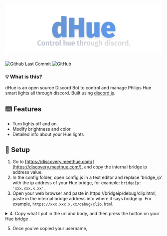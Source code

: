 # ![Huucord](images/dhue_banner.png)
![Github Last Commit](https://img.shields.io/github/last-commit/flyxn/huucord?color=%233F84E5&logo=github)
![GitHub](https://img.shields.io/github/license/flyxn/dhue?color=%233F84E5)

### 💡 What is this?
dHue is an open source Discord Bot to control and manage Philips Hue smart lights all through discord. Built using [discord.js](https://github.com/discordjs/discord.js).

## ⌨️ Features
- Turn lights off and on.
- Modify brightness and color
- Detailed info about your Hue lights

## 🚗 Setup
1. Go to [https://discovery.meethue.com/](https://discovery.meethue.com/), and copy the internal bridge ip address value.
2. In the config folder, open config.js in a text editor and replace 'bridge_ip' with the ip address of your Hue bridge, for example: ```bridgeIp: 'xxx.xxx.x.xx',```
3. Open your web browser and paste in https://bridgeip/debug/clip.html, paste in the internal bridge address into where it says bridge ip. For example, ```https://xxx.xxx.x.xx/debug/clip.html```
  <details>
<summary> 4. Copy what I put in the url and body, and then press the button on your Hue bridge</summary>
  
# ![pressed](images/pressedgif.gif)
Body: ```{"devicetype":"dhue"}``` 
</details>

5. Once you've copied your username,


